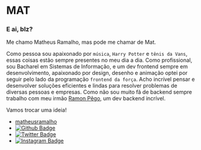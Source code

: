 <!--
**MatheusRamalho/MatheusRamalho** is a ✨ _special_ ✨ repository because its `README.md` (this file) appears on your GitHub profile.
-->

# MAT

### E ai, blz? 
Me chamo Matheus Ramalho, mas pode me chamar de Mat.

Como pessoa sou apaixonado por `música`, `Harry Potter` e `tênis da Vans`, essas coisas estão sempre presentes no meu dia a dia.
Como profissional, sou Bacharel em Sistemas de Informação, e um dev frontend sempre em desenvolvimento, apaixonado por design, desenho e animação optei por seguir pelo lado da programação `frontend da força`.
Acho incrível pensar e desenvolver soluções eficientes e lindas para resolver problemas de diversas pessoas e empresas. Como não sou muito fã de backend sempre trabalho com meu irmão [Ramon Pêgo](https://ramonpego.dev), um dev backend incrível.

Vamos trocar uma ideia!

* [matheusramalho](https://www.matheusramalho.dev)
* [![Github Badge](https://img.shields.io/badge/-Github-000?style=flat-square&logo=Github&logoColor=white&link=https://github.com/MatheusRamalho)](https://github.com/MatheusRamalho)
* [![Twitter Badge](https://img.shields.io/badge/-Twitter-1ca0f1?style=flat-square&labelColor=1ca0f1&logo=twitter&logoColor=white&link=https://twitter.com/theu_ramalhoo)](https://twitter.com/theu_ramalhoo)
* [![Instagram Badge](https://img.shields.io/badge/-Instagram-1ca0f1?style=flat-square&labelColor=000&logo=instagram&logoColor=white&link=https://instagram.com/theu_ramalhoo)](https://instagram.com/theu_ramalhoo)
